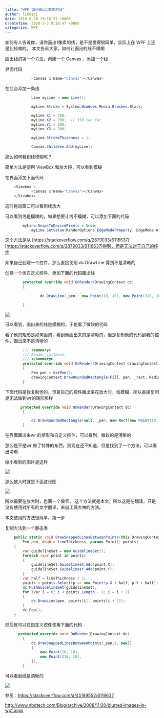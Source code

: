 ```yaml
---
title: "WPF 如何画出1像素的线"
author: lindexi
date: 2018-8-10 19:16:53 +0800
CreateTime: 2020-3-5 9:18:47 +0800
categories: WPF
---
```


如何有人告诉你，请你画出1像素的线，是不是觉得很简单，实际上在 WPF 上还是比较难的。
本文告诉大家，如何让画出的线不模糊

<!--more-->



画出线的第一个方法，创建一个 Canvas ，添加一个线

界面代码

```csharp
            <Canvas x:Name="Canvas"></Canvas>

```

在后台添加一条线

```csharp
            Line myLine = new Line();

            myLine.Stroke = System.Windows.Media.Brushes.Black;

            myLine.X1 = 100;
            myLine.X2 = 200;  // 150 too far
            myLine.Y1 = 200;
            myLine.Y2 = 200;

            myLine.StrokeThickness = 1;

            Canvas.Children.Add(myLine);
```

那么如何看到线模糊呢？

简单方法是使用 ViewBox 和放大镜，可以看到模糊

在界面添加下面代码

```csharp
    <Viewbox >
            <Canvas x:Name="Canvas"></Canvas>
    </Viewbox>
```

这时拖动窗口可以看到线放大

可以看到线是模糊的，如果想要让线不模糊，可以添加下面的代码

```csharp
        myLine.SnapsToDevicePixels = true;
            myLine.SetValue(RenderOptions.EdgeModeProperty, EdgeMode.Aliased);
```

这个方法是从 [https://stackoverflow.com/q/2879033/6116637][https://stackoverflow.com/q/2879033/6116637]得到，但是无法对于自己的控件

如果自己创建一个控件，那么直接使用 dc.DrawLine 得到不是清晰的

创建一个类自定义控件，添加下面的代码画出线

```csharp
        protected override void OnRender(DrawingContext dc)
        {
           
                dc.DrawLine(_pen,  new Point(10, 10), new Point(310, 10));
            
        }
```

![](http://image.acmx.xyz/34fdad35-5dfe-a75b-2b4b-8c5e313038e2%2F2017720205318.jpg)

可以看到，画出来的线是模糊的，于是看了微软的代码

看了他的矩形是如何画的，看到他画出来的是清晰的，但是复制他的代码到我的控件，画出来不是清晰的

```csharp
        /// <summary>
        /// Render callback.
        /// </summary>
        protected override void OnRender(DrawingContext drawingContext)
        {
            Pen pen = GetPen();
            drawingContext.DrawRoundedRectangle(Fill, pen, _rect, RadiusX, RadiusY);
        }
```

下面代码是我复制他的，但是自己的控件画出来在放大时，线模糊，所以直接复制是无法做到wr的矩形那样

```csharp
       protected override void OnRender(DrawingContext dc)
        {

            dc.DrawRoundedRectangle(null, _pen, new Rect(new Point(10, 10), new Size(100, 100)), 5, 5);
        }
```

在界面画出来wr 的矩形和自定义控件，可以看到，微软的是清晰的

那么是不是wr 做了特殊的东西，到现在还不知道，但是找到了一个方法，可以画出清晰

缩小看到的图片是这样

![](http://image.acmx.xyz/34fdad35-5dfe-a75b-2b4b-8c5e313038e2%2F2017720205458.jpg)

那么放大时就是下面这张图

![](http://image.acmx.xyz/34fdad35-5dfe-a75b-2b4b-8c5e313038e2%2F2017720205544.jpg)

所以需要在放大时，也画一个像素，
这个方法就是本文，所以这是在翻译，只是没有使用对所有的文字翻译，来自工藤大神的方法。

本文使用的方法很简单，第一步

复制方法到一个静态类

```csharp
    public static void DrawSnappedLinesBetweenPoints(this DrawingContext dc,
        Pen pen, double lineThickness, params Point[] points)
    {
        var guidelineSet = new GuidelineSet();
        foreach (var point in points)
        {
            guidelineSet.GuidelinesX.Add(point.X);
            guidelineSet.GuidelinesY.Add(point.Y);
        }
        var half = lineThickness / 2;
        points = points.Select(p => new Point(p.X + half, p.Y + half)).ToArray();
        dc.PushGuidelineSet(guidelineSet);
        for (var i = 0; i < points.Length - 1; i = i + 2)
        {
            dc.DrawLine(pen, points[i], points[i + 1]);
        }
        dc.Pop();
    }
```

然后就可以在自定义控件使用下面的代码

```csharp
      protected override void OnRender(DrawingContext dc)
        {
            dc.DrawSnappedLinesBetweenPoints(_pen,1, new[]
            {
                new Point(10, 10),
                new Point(310, 10),
            });
        }
```

可以看到线是清晰的

![](http://image.acmx.xyz/34fdad35-5dfe-a75b-2b4b-8c5e313038e2%2F2017720201831.jpg)

参见：https://stackoverflow.com/a/45189552/6116637

http://www.nbdtech.com/Blog/archive/2008/11/20/blurred-images-in-wpf.aspx

